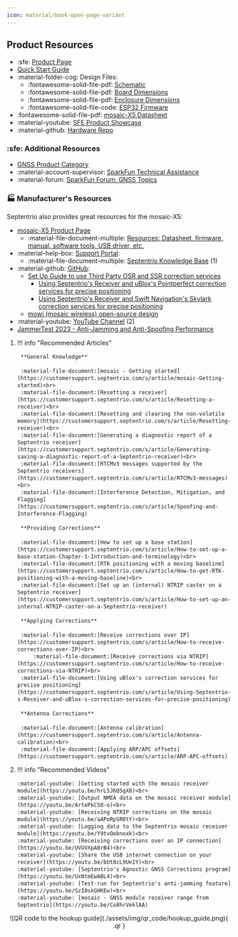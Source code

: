 ```yaml
---
icon: material/book-open-page-variant
---
```


## Product Resources

* :sfe: [Product Page](https://www.sparkfun.com/products/23748)
* [Quick Start Guide](./assets/quick_start_guide-v10.pdf)
* :material-folder-cog: Design Files:
	* :fontawesome-solid-file-pdf: [Schematic](./assets/board_files/schematic.pdf)
	* :fontawesome-solid-file-pdf: [Board Dimensions](./assets/board_files/dimensions.pdf)
	* :fontawesome-solid-file-pdf: [Enclosure Dimensions](./assets/board_files/dimensions-enclosure.pdf)
	* :fontawesome-solid-file-code: [ESP32 Firmware](https://github.com/sparkfun/SparkFun_RTK_mosaic-X5/tree/main/Firmware/RTK_mosaic-X5_Firmware)
* :fontawesome-solid-file-pdf: [mosaic-X5 Datasheet](./assets/component_documentation/Mosaic%20Hardware%20Manual_v1.8.0.pdf)
* :material-youtube: [SFE Product Showcase](https://www.youtube.com/watch?v=HwKxq9ChazQ)
* :material-github: [Hardware Repo](https://github.com/sparkfun/SparkFun_RTK_mosaic-X5)


### :sfe: Additional Resources

* [GNSS Product Category](https://www.sparkfun.com/categories/4)
* :material-account-supervisor: [SparkFun Technical Assistance](https://www.sparkfun.com/technical_assistance)
* :material-forum: [SparkFun Forum: GNSS Topics](https://forum.sparkfun.com/viewforum.php?f=116)


### 🏭&nbsp;Manufacturer's Resources
Septentrio also provides great resources for the mosaic-X5:

<div class="annotate" markdown>

* [mosaic-X5 Product Page](https://www.septentrio.com/en/products/gps/gnss-receiver-modules/mosaic-x5)
	* :material-file-document-multiple: [Resources: Datasheet, firmware, manual, software tools, USB driver, etc.](https://www.septentrio.com/en/products/gps/gnss-receiver-modules/mosaic-x5#resources)
* :material-help-box: [Support Portal](https://customersupport.septentrio.com/s/):
	* :material-file-document-multiple: [Septentrio Knowledge Base](https://customersupport.septentrio.com/s/topiccatalog) (1)
* :material-github: [GitHub](https://github.com/septentrio-gnss):
	* [Set Up Guide to use Third Party OSR and SSR correction services](https://github.com/septentrio-gnss/Septentrio_AgnosticCorrectionsProgram)
		* [Using Septentrio's Receiver and uBlox's Pointperfect correction services for precise positioning](https://github.com/septentrio-gnss/uBloxCorrectionsWithSeptentrio)
		* [Using Septentrio's Receiver and Swift Navigation's Skylark correction services for precise positioning](https://github.com/septentrio-gnss/SwiftCorrectionsWithSeptentrio)
	* [mowi (mosaic wireless) open-source design](https://github.com/septentrio-gnss/mowi)
* :material-youtube: [YouTube Channel](https://www.youtube.com/@SeptentrioGNSS) (2)
* [JammerTest 2023 - Anti-Jamming and Anti-Spoofing Performance](https://www.septentrio.com/en/learn-more/insights/most-resilient-gnss-receiver-results-jammertest-norway)

</div>

1. !!! info "Recommended Articles"

		**General Knowledge**

		:material-file-document:[mosaic - Getting started](https://customersupport.septentrio.com/s/article/mosaic-Getting-started)<br>
		:material-file-document:[Resetting a receiver](https://customersupport.septentrio.com/s/article/Resetting-a-receiver)<br>
		:material-file-document:[Resetting and clearing the non-volatile memory](https://customersupport.septentrio.com/s/article/Resetting-receiver)<br>
		:material-file-document:[Generating a diagnostic report of a Septentrio receiver](https://customersupport.septentrio.com/s/article/Generating-saving-a-diagnostic-report-of-a-Septentrio-receiver)<br>
		:material-file-document:[RTCMv3 messages supported by the Septentrio receivers](https://customersupport.septentrio.com/s/article/RTCMv3-messages)<br>
		:material-file-document:[Interference Detection, Mitigation, and Flagging](https://customersupport.septentrio.com/s/article/Spoofing-and-Interference-Flagging)

		**Providing Corrections**

		:material-file-document:[How to set up a base station](https://customersupport.septentrio.com/s/article/How-to-set-up-a-base-station-Chapter-1-Introduction-and-terminology)<br>
		:material-file-document:[RTK positioning with a moving baseline](https://customersupport.septentrio.com/s/article/How-to-get-RTK-positioning-with-a-moving-baseline)<br>
		:material-file-document:[Set up an (internal) NTRIP caster on a Septentrio receiver](https://customersupport.septentrio.com/s/article/How-to-set-up-an-internal-NTRIP-caster-on-a-Septentrio-receiver)

		**Applying Corrections**

		:material-file-document:[Receive corrections over IP](https://customersupport.septentrio.com/s/article/How-to-receive-corrections-over-IP)<br>
			:material-file-document:[Receive corrections via NTRIP](https://customersupport.septentrio.com/s/article/How-to-receive-corrections-via-NTRIP)<br>
		:material-file-document:[Using uBlox's correction services for precise positioning](https://customersupport.septentrio.com/s/article/Using-Septentrio-s-Receiver-and-uBlox-s-correction-services-for-precise-positioning)

		**Antenna Corrections**

		:material-file-document:[Antenna calibration](https://customersupport.septentrio.com/s/article/Antenna-calibration)<br>
		:material-file-document:[Applying ARP/APC offsets](https://customersupport.septentrio.com/s/article/ARP-APC-offsets)

2. 	!!! info "Recommended Videos"

		:material-youtube: [Getting started with the mosaic receiver module](https://youtu.be/hrL5J6Q5gX8)<br>
		:material-youtube: [Output NMEA data on the mosaic receiver module](https://youtu.be/ArtePkC58-o)<br>
		:material-youtube: [Receiving NTRIP corrections on the mosaic module](https://youtu.be/aAPoRpSR0tY)<br>
		:material-youtube: [Logging data to the Septentrio mosaic receiver module](https://youtu.be/Y9tvOebnoxk)<br>
		:material-youtube: [Receiving corrections over an IP connection](https://youtu.be/UVUVXpA8rB4)<br>
		:material-youtube: [Share the USB internet connection on your receiver](https://youtu.be/bUt8cL9Ue1Y)<br>
		:material-youtube: [Septentrio's Agnostic GNSS Corrections program](https://youtu.be/UxNtmEwABL4)<br>
		:material-youtube: [Test-run for Septentrio's anti-jamming feature](https://youtu.be/SzI0skGHKEw)<br>
		:material-youtube: [mosaic - GNSS module receiver range from Septentrio](https://youtu.be/Co8hrVeklAA)


<article style="text-align: center;" markdown>
![QR code to the hookup guide](./assets/img/qr_code/hookup_guide.png){ .qr }
</article>
